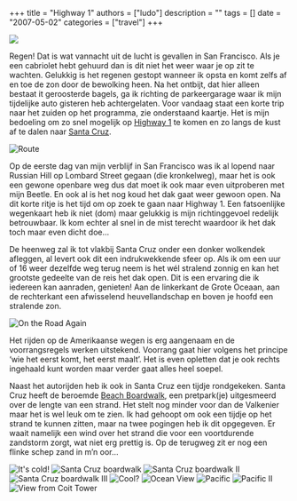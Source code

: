 +++
title = "Highway 1"
authors = ["ludo"]
description = ""
tags = []
date = "2007-05-02"
categories = ["travel"]
+++

![](DSC_1335.JPG)

Regen! Dat is wat vannacht uit de lucht is gevallen in San Francisco. Als je een cabriolet hebt gehuurd dan is dit niet het weer waar je op zit te wachten. Gelukkig is het regenen gestopt wanneer ik opsta en komt zelfs af en toe de zon door de bewolking heen. Na het ontbijt, dat hier alleen bestaat it geroosterde bagels, ga ik richting de parkeergarage waar ik mijn tijdelijke auto gisteren heb achtergelaten. Voor vandaag staat een korte trip naar het zuiden op het programma, zie onderstaand kaartje. Het is mijn bedoeling om zo snel mogelijk op <a href="http://en.wikipedia.org/wiki/California_State_Route_1">Highway 1</a> te komen en zo langs de kust af te dalen naar <a href="http://en.wikipedia.org/wiki/Santa_Cruz%2C_California">Santa Cruz</a>.

![Route](route-sf-sc.png)

Op de eerste dag van mijn verblijf in San Francisco was ik al lopend naar Russian Hill op Lombard Street gegaan (die kronkelweg), maar het is ook een gewone openbare weg dus dat moet ik ook maar even uitproberen met mijn Beetle. En ook al is het nog koud het dak gaat weer gewoon open. Na dit korte ritje is het tijd om op zoek te gaan naar Highway 1. Een fatsoenlijke wegenkaart heb ik niet (dom) maar gelukkig is mijn richtinggevoel redelijk betrouwbaar. Ik kom echter al snel in de mist terecht waardoor ik het dak toch maar even dicht doe…

De heenweg zal ik tot vlakbij Santa Cruz onder een donker wolkendek afleggen, al levert ook dit een indrukwekkende sfeer op. Als ik om een uur of 16 weer dezelfde weg terug neem is het wél stralend zonnig en kan het grootste gedeelte van de reis het dak open. Dit is een ervaring die ik iedereen kan aanraden, genieten! Aan de linkerkant de Grote Oceaan, aan de rechterkant een afwisselend heuvellandschap en boven je hoofd een stralende zon.

![On the Road Again](DSC_1347.JPG)

Het rijden op de Amerikaanse wegen is erg aangenaam en de voorrangsregels werken uitstekend. Voorrang gaat hier volgens het principe ‘wie het eerst komt, het eerst maalt’. Het is even opletten dat je ook rechts ingehaald kunt worden maar verder gaat alles heel soepel.

Naast het autorijden heb ik ook in Santa Cruz een tijdje rondgekeken. Santa Cruz heeft de beroemde <a href="http://en.wikipedia.org/wiki/Santa_Cruz_Beach_Boardwalk">Beach Boardwalk</a>, een pretpark(je) uitgesmeerd over de lengte van een strand. Het stelt nog minder voor dan de Valkenier maar het is wel leuk om te zien. Ik had gehoopt om ook een tijdje op het strand te kunnen zitten, maar na twee pogingen heb ik dit opgegeven. Er waait namelijk een wind over het strand die voor een voortdurende zandstorm zorgt, wat niet erg prettig is. Op de terugweg zit er nog een flinke schep zand in m’n oor…

![It's cold!](DSC_1351.JPG)
![Santa Cruz boardwalk](DSC_1356.JPG)
![Santa Cruz boardwalk II](DSC_1357.JPG)
![Santa Cruz boardwalk III](DSC_1358.JPG)
![Cool?](DSC_1362.JPG)
![Ocean View](DSC_1369.JPG)
![Pacific](DSC_1372.JPG)
![Pacific II](DSC_1374.JPG)
![View from Coit Tower](DSC_1389.JPG)
